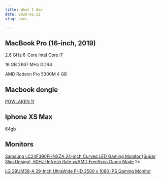 ```yaml
---
title: What I Use
date: 2020-01-21
slug: uses

---
```

## MacBook Pro (16-inch, 2019)

2\.6 GHz 6-Core Intel Core i7

16 GB 2667 MHz DDR4

AMD Radeon Pro 5300M 4 GB

## Macbook dongle

[POWLAKEN 11](https://www.amazon.com/gp/product/B07PPZPHV8/ref=as_li_tl?ie=UTF8&camp=1789&creative=9325&creativeASIN=B07PPZPHV8&linkCode=as2&tag=webdevike-20&linkId=9eaaa4ddd4b8cd0948460c530a4dbcf2)

## Iphone XS Max

64gb

## Monitors

[Samsung LC24F390FHNXZA 24-inch Curved LED Gaming Monitor (Super Slim Design), 60Hz Refresh Rate w/AMD FreeSync Game Mode](https://www.amazon.com/gp/product/B01CX26WPY/ref=as_li_tl?ie=UTF8&camp=1789&creative=9325&creativeASIN=B01CX26WPY&linkCode=as2&tag=webdevike-20&linkId=e519f1ef0f7a59372d79e81e7fd59db3) 2x

[LG 29UM59-A 29-Inch UltraWide FHD 2560 x 1080 IPS Gaming Monitor](https://www.amazon.com/gp/product/B071L1KDVB/ref=as_li_tl?ie=UTF8&camp=1789&creative=9325&creativeASIN=B071L1KDVB&linkCode=as2&tag=webdevike-20&linkId=5fa0b510130faccbb745b2d531ce0804)